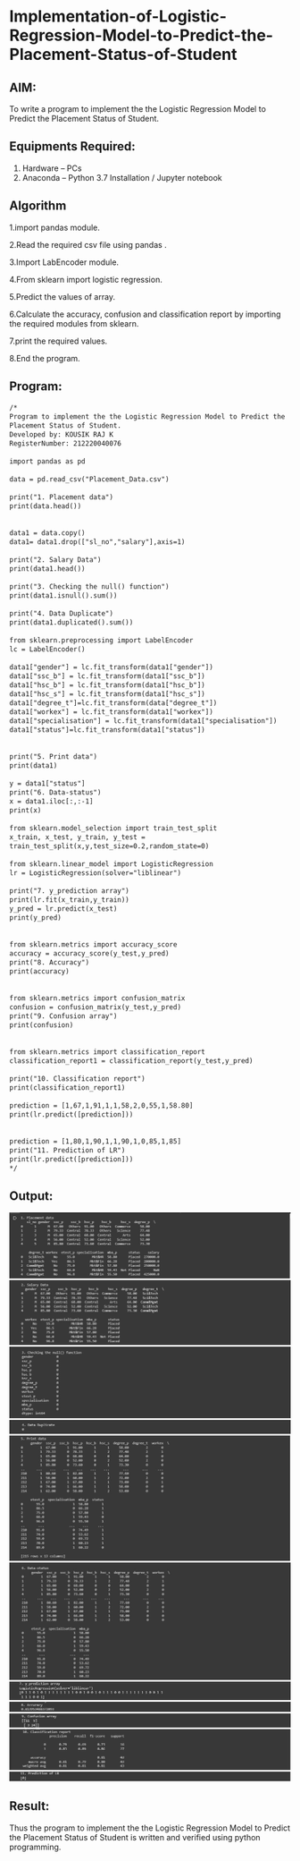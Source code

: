 # Implementation-of-Logistic-Regression-Model-to-Predict-the-Placement-Status-of-Student

## AIM:
To write a program to implement the the Logistic Regression Model to Predict the Placement Status of Student.

## Equipments Required:
1. Hardware – PCs
2. Anaconda – Python 3.7 Installation / Jupyter notebook

## Algorithm
1.import pandas module.

2.Read the required csv file using pandas .

3.Import LabEncoder module.

4.From sklearn import logistic regression.

5.Predict the values of array.

6.Calculate the accuracy, confusion and classification report by importing the required modules from sklearn.

7.print the required values.

8.End the program.

## Program:
```
/*
Program to implement the the Logistic Regression Model to Predict the Placement Status of Student.
Developed by: KOUSIK RAJ K
RegisterNumber: 212220040076

import pandas as pd

data = pd.read_csv("Placement_Data.csv")

print("1. Placement data")
print(data.head())


data1 = data.copy()
data1= data1.drop(["sl_no","salary"],axis=1)

print("2. Salary Data")
print(data1.head())

print("3. Checking the null() function")
print(data1.isnull().sum())

print("4. Data Duplicate")
print(data1.duplicated().sum())

from sklearn.preprocessing import LabelEncoder
lc = LabelEncoder()

data1["gender"] = lc.fit_transform(data1["gender"])
data1["ssc_b"] = lc.fit_transform(data1["ssc_b"])
data1["hsc_b"] = lc.fit_transform(data1["hsc_b"])
data1["hsc_s"] = lc.fit_transform(data1["hsc_s"])
data1["degree_t"]=lc.fit_transform(data["degree_t"])
data1["workex"] = lc.fit_transform(data1["workex"])
data1["specialisation"] = lc.fit_transform(data1["specialisation"])
data1["status"]=lc.fit_transform(data1["status"])


print("5. Print data")
print(data1)

y = data1["status"]
print("6. Data-status")
x = data1.iloc[:,:-1]
print(x)

from sklearn.model_selection import train_test_split
x_train, x_test, y_train, y_test = train_test_split(x,y,test_size=0.2,random_state=0)

from sklearn.linear_model import LogisticRegression
lr = LogisticRegression(solver="liblinear")

print("7. y_prediction array")
print(lr.fit(x_train,y_train))
y_pred = lr.predict(x_test)
print(y_pred)


from sklearn.metrics import accuracy_score
accuracy = accuracy_score(y_test,y_pred)
print("8. Accuracy")
print(accuracy)


from sklearn.metrics import confusion_matrix
confusion = confusion_matrix(y_test,y_pred)
print("9. Confusion array")
print(confusion)


from sklearn.metrics import classification_report
classification_report1 = classification_report(y_test,y_pred)

print("10. Classification report")
print(classification_report1)

prediction = [1,67,1,91,1,1,58,2,0,55,1,58.80]
print(lr.predict([prediction])) 


prediction = [1,80,1,90,1,1,90,1,0,85,1,85]
print("11. Prediction of LR")
print(lr.predict([prediction])) 
*/
```

## Output:
![Output-1](1.jpg)
![Output-2](2.jpg)
![Output-3](3.jpg)
![Output-4](4.jpg)
![Output-5](5.jpg)
![Output-6](6.jpg)
![Output-7](7.jpg)
![Output-8](8.jpg)
![Output-9](9.jpg)
![Output-10](10.jpg)
![Output-11](11.jpg)


## Result:
Thus the program to implement the the Logistic Regression Model to Predict the Placement Status of Student is written and verified using python programming.
